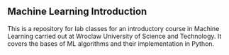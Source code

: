## Machine Learning Introduction
This is a repository for lab classes for an introductory course in Machine Learning carried out at Wroclaw University of Science and Technology. It covers the bases of ML algorithms and their implementation in Python.
